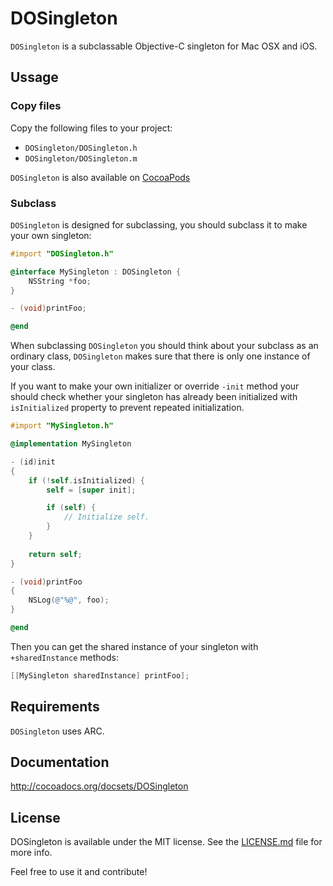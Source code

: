 # DOSingleton

`DOSingleton` is a subclassable Objective-C singleton for Mac OSX and iOS.

## Ussage

### Copy files

Copy the following files to your project:

* `DOSingleton/DOSingleton.h`
* `DOSingleton/DOSingleton.m`

`DOSingleton` is also available on [CocoaPods](http://cocoapods.org/?q=DOSingleton)

### Subclass

`DOSingleton` is designed for subclassing, you should subclass it to make your own singleton:

``` objective-c
#import "DOSingleton.h"

@interface MySingleton : DOSingleton {
	NSString *foo;
}

- (void)printFoo;	

@end
```

When subclassing `DOSingleton` you should think about your subclass as an ordinary class, `DOSingleton` makes sure that there is only one instance of your class.
 
If you want to make your own initializer or override `-init` method your should check whether your singleton has already been initialized with `isInitialized` property to prevent repeated initialization.


``` objective-c
#import "MySingleton.h"

@implementation MySingleton

- (id)init
{
	if (!self.isInitialized) {
		self = [super init];

		if (self) {
			// Initialize self.
		}
	}
 
	return self;
}

- (void)printFoo
{
	NSLog(@"%@", foo);
}

@end
```

Then you can get the shared instance of your singleton with `+sharedInstance` methods:

``` objective-c
[[MySingleton sharedInstance] printFoo];
```

## Requirements

`DOSingleton` uses ARC.

## Documentation

http://cocoadocs.org/docsets/DOSingleton

## License

DOSingleton is available under the MIT license. See the [LICENSE.md](LICENSE.md) file for more info.

Feel free to use it and contribute!
